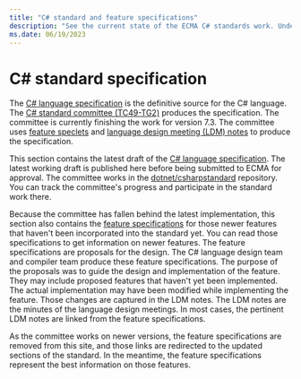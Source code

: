 ```yaml
---
title: "C# standard and feature specifications"
description: "See the current state of the ECMA C# standards work. Understand the relationship between the C# standard and the feature specifications for newer language features implemented in roslyn."
ms.date: 06/19/2023
---
```

# C# standard specification

The [C# language specification](~/_csharpstandard/standard/README.md) is the definitive source for the C# language. The [C# standard committee (TC49-TG2)](https://www.ecma-international.org/task-groups/tc49-tg2/) produces the specification. The committee is currently finishing the work for version 7.3. The committee uses [feature speclets](https://github.com/dotnet/csharplang/tree/main/proposals) and [language design meeting (LDM) notes](https://github.com/dotnet/csharplang/tree/main/meetings) to produce the specification.

This section contains the latest draft of the [C# language specification](~/_csharpstandard/standard/README.md). The latest working draft is published here before being submitted to ECMA for approval. The committee works in the [dotnet/csharpstandard](https://github.com/dotnet/csharpstandard) repository. You can track the committee's progress and participate in the standard work there.

Because the committee has fallen behind the latest implementation, this section also contains the [feature specifications](~/_csharplang/proposals/csharp-8.0/nullable-reference-types.md) for those newer features that haven't been incorporated into the standard yet. You can read those specifications to get information on newer features. The feature specifications are proposals for the design. The C# language design team and compiler team produce these feature specifications. The purpose of the proposals was to guide the design and implementation of the feature. They may include proposed features that haven't yet been implemented. The actual implementation may have been modified while implementing the feature. Those changes are captured in the LDM notes. The LDM notes are the minutes of the language design meetings. In most cases, the pertinent LDM notes are linked from the feature specifications.

As the committee works on newer versions, the feature specifications are removed from this site, and those links are redirected to the updated sections of the standard. In the meantime, the feature specifications represent the best information on those features.
